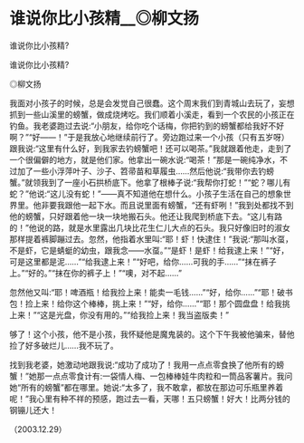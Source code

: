# 谁说你比小孩精__◎柳文扬

谁说你比小孩精?

谁说你比小孩精?

◎柳文扬

我面对小孩子的时候，总是会发觉自己很蠢。这个周末我们到青城山去玩了，妄想抓到一些山溪里的螃蟹，做成烧烤吃。我们顺着小溪走，看到一个农民的小孩正在钓鱼。我老婆跑过去说:“小朋友，给你吃个话梅，你把钓到的螃蟹都给我好不好啊？”“好——！”于是我放心地继续前行了。旁边跑过来一个小孩（只有五岁呀）跟我说:“这里有什么好，到我家去钓螃蟹吧！还可以喝茶。”我就跟着他走，走到了一个很偏僻的地方，就是他们家。他拿出一碗水说:“喝茶！”那是一碗纯净水，不过加了一些小浮萍叶子、沙子、笤帚苗和草履虫……然后他说:“我带你去钓螃蟹。”就领我到了一座小石拱桥底下。他拿了根棒子说:“我帮你打蛇！”“蛇？哪儿有蛇？”他说:“这儿没有蛇！”——真不知道他在想什么。小孩子生活在自己的想象世界里。他非要我跟他一起下水。而且说里面有螃蟹，“还有虾咧！”我到处都找不到他的螃蟹，只好跟着他一块一块地搬石头。他还让我爬到桥底下去。“这儿有路的！”他说的路，就是水里露出几块比花生仁儿大点的石头。我只好像旧时的淑女那样提着裤脚蹦过去。忽然，他指着水里叫:“耶！虾！快逮住！”我说:“那叫水虿，不是虾，它是蜻蜓的幼虫，跟我念——水虿。”“是虾！是虾！给我逮上来！”“好，可是这里都是泥……”“给我逮上来！”“好吧，给你……可我的手……”“抹在裤子上。”“好的。”“抹在你的裤子上！”“噢，对不起……”

忽然他又叫:“耶！啤酒瓶！给我捡上来！能卖一毛钱……”“好，给你……”“耶！破书包！捡上来！给你这个棒棒，挑上来！”“好，给你……”“耶！那个圆盘盘！给我挑上来！”“这是光盘，你没有用的。”“给我捡上来！我当盗版卖！”

够了！这个小孩，他不是小孩，我怀疑他是魔鬼装的。这个下午我被他骗来，替他捡了好多破烂儿……我不玩了。

找到我老婆，她激动地跟我说:“成功了成功了！我用一点点零食换了他所有的螃蟹！”她那一点点零食计有:一袋情人梅、一包棒棒娃牛肉粒和一筒品客薯片。我问她“所有的螃蟹”都在哪里。她说:“太多了，我不敢拿，都放在那边可乐瓶里养着呢！”我心里有种不祥的预感，跑过去一看，天哪！五只螃蟹！好大！比两分钱的钢镚儿还大！

（2003.12.29）